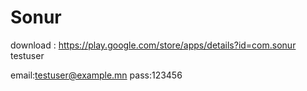 # Sonur
download : https://play.google.com/store/apps/details?id=com.sonur
testuser

email:testuser@example.mn
pass:123456
